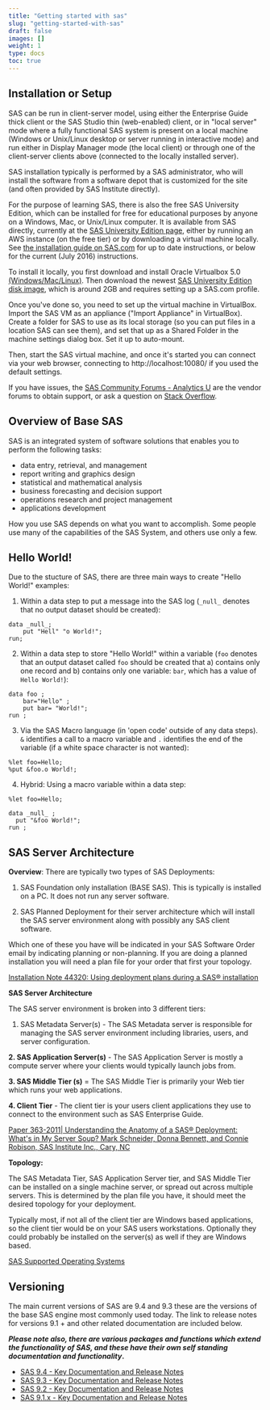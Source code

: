 ```yaml
---
title: "Getting started with sas"
slug: "getting-started-with-sas"
draft: false
images: []
weight: 1
type: docs
toc: true
---
```


## Installation or Setup
SAS can be run in client-server model, using either the Enterprise Guide thick client or the SAS Studio thin (web-enabled) client, or in "local server" mode where a fully functional SAS system is present on a local machine (Windows or Unix/Linux desktop or server running in interactive mode) and run either in Display Manager mode (the local client) or through one of the client-server clients above (connected to the locally installed server).

SAS installation typically is performed by a SAS administrator, who will install the software from a software depot that is customized for the site (and often provided by SAS Institute directly).

For the purpose of learning SAS, there is also the free SAS University Edition, which can be installed for free for educational purposes by anyone on a Windows, Mac, or Unix/Linux computer.  It is available from SAS directly, currently at the [SAS University Edition page](http://www.sas.com/en_us/software/university-edition.html), either by running an AWS instance (on the free tier) or by downloading a virtual machine locally.  See [the installation guide on SAS.com](http://www.sas.com/en_us/software/university-edition/download-software.html) for up to date instructions, or below for the current (July 2016) instructions.

To install it locally, you first download and install Oracle Virtualbox 5.0 [(Windows/Mac/Linux)](https://www.virtualbox.org/wiki/Download_Old_Builds_5_0).   Then download the newest [SAS University Edition disk image](http://www.sas.com/store/expresscheckout.ep?item=DPUNVE001_VirtualBox), which is around 2GB and requires setting up a SAS.com profile.

Once you've done so, you need to set up the virtual machine in VirtualBox.  Import the SAS VM as an appliance ("Import Appliance" in VirtualBox).  Create a folder for SAS to use as its local storage (so you can put files in a location SAS can see them), and set that up as a Shared Folder in the machine settings dialog box.  Set it up to auto-mount.

Then, start the SAS virtual machine, and once it's started you can connect via your web browser, connecting to http://localhost:10080/ if you used the default settings.

If you have issues, the [SAS Community Forums - Analytics U](https://communities.sas.com/t5/SAS-Analytics-U/bd-p/sas_analytics_u) are the vendor forums to obtain support, or ask a question on [Stack Overflow](https://stackoverflow.com).

## Overview of Base SAS
SAS is an integrated system of software solutions that enables you to perform the following tasks:
 - data entry, retrieval, and management
 - report writing and graphics design
 - statistical and mathematical analysis
 - business forecasting and decision support
 - operations research and project management
 - applications development

How you use SAS depends on what you want to accomplish. Some people use many of the capabilities of the SAS System, and others use only a few.


## Hello World!
Due to the stucture of SAS, there are three main ways to create "Hello World!" examples: 

  1. Within a data step to put a message into the SAS log (`_null_` denotes that no output dataset should be created):

    data _null_;
        put "Hell" "o World!";
    run;

  2. Within a data step to store "Hello World!" within a variable (`foo` denotes that an output dataset called `foo` should be created that a) contains only one record and b) contains only one variable: `bar`, which has a value of `Hello World!`):

    data foo ;
        bar="Hello" ;
        put bar= "World!";
    run ;

  3. Via the SAS Macro language (in 'open code' outside of any data steps). `&` identifies a call to a macro variable and `.` identifies the end of the variable (if a white space character is not wanted):

    %let foo=Hello;
    %put &foo.o World!;

  4. Hybrid: Using a macro variable within a data step:

    %let foo=Hello;

    data _null_ ;
      put "&foo World!";
    run ;


## SAS Server Architecture
**Overview**: There are typically two types of SAS Deployments: 

1. SAS Foundation only installation (BASE SAS). This is typically is installed on a PC. It does not run any server software. 

2. SAS Planned Deployment for their server architecture which will install the SAS server environment along with possibly any SAS client software. 

Which one of these you have will be indicated in your SAS Software Order email by indicating planning or non-planning. If you are doing a planned installation you will need a plan file for your order that first your topology. 

[Installation Note 44320: Using deployment plans during a SAS® installation][1]


**SAS Server Architecture**

The SAS server environment is broken into 3 different tiers: 

1. SAS Metadata Server(s) - The SAS Metadata server is responsible for managing the SAS server environment including libraries, users, and server configuration.

**2. SAS Application Server(s)** - The SAS Application Server is mostly a compute server where your clients would typically launch jobs from.


**3. SAS Middle Tier (s)** = The SAS Middle Tier is primarily your Web tier which runs your web applications.

**4. Client Tier** - The client tier is your users client applications they use to connect to the environment such as SAS Enterprise Guide.

[Paper 363-2011| Understanding the Anatomy of a SAS® Deployment: What's in My Server Soup? Mark Schneider, Donna Bennett, and Connie Robison, SAS Institute Inc., Cary, NC][2]

**Topology:** 

The SAS Metadata Tier, SAS Application Server tier, and SAS Middle Tier can be installed on a single machine server, or spread out across multiple servers. This is determined by the plan file you have, it should meet the desired topology for your deployment. 

Typically most, if not all of the client tier are Windows based applications, so the client tier would be on your SAS users workstations. Optionally they could probably be installed on the server(s) as well if they are Windows based.

[SAS Supported Operating Systems][3]


  [1]: http://support.sas.com/kb/44/320.html
  [2]: http://support.sas.com/resources/papers/proceedings11/363-2011.pdf
  [3]: http://support.sas.com/supportos/list

## Versioning
The main current versions of SAS are 9.4 and 9.3 these are the versions of the base SAS engine most commonly used today. The link to release notes for versions 9.1 + and other related documentation are included below. 

***Please note also, there are various packages and functions which extend the functionality of SAS, and these have their own self standing documentation and functionality*.**

 - [SAS 9.4 - Key Documentation and Release Notes][1] 
 - [SAS 9.3 - Key Documentation and Release Notes][2] 
 - [SAS 9.2 - Key Documentation and Release Notes][3] 
 - [SAS 9.1.x - Key Documentation and Release Notes][4]

  [1]: https://support.sas.com/documentation/onlinedoc/base/index.html#base94
  [2]: https://support.sas.com/documentation/onlinedoc/base/index.html#base93
  [3]: https://support.sas.com/documentation/onlinedoc/base/index.html#base92
  [4]: https://support.sas.com/documentation/onlinedoc/base/index.html#base913

